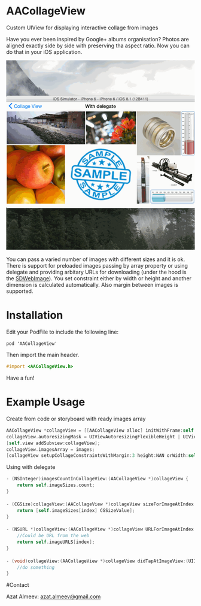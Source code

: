 # AACollageView
Custom UIView for displaying interactive collage from images

Have you ever been inspired by Google+ albums organisation? Photos are aligned exactly side by side with preserving tha aspect ratio. Now you can do that in your iOS application.

![alt demo](https://raw.githubusercontent.com/Azat92/AACollageView/master/demo.gif)

You can pass a varied number of images with different sizes and it is ok. There is support for preloaded images passing by array property or using delegate and providing arbitary URLs for downloading (under the hood is the [SDWebImage](https://github.com/rs/SDWebImage)). You set constraint either by width or height and another dimension is calculated automatically. Also margin between images is supported.

# Installation
Edit your PodFile to include the following line:

```
pod 'AACollageView'
```

Then import the main header.

```objectivec
#import <AACollageView.h>
```

Have a fun!

# Example Usage

Create from code or storyboard with ready images array

```objectivec
AACollageView *collageView = [[AACollageView alloc] initWithFrame:self.view.frame];//or IBOutlet
collageView.autoresizingMask = UIViewAutoresizingFlexibleHeight | UIViewAutoresizingFlexibleWidth;
[self.view addSubview:collageView];
collageView.imagesArray = images;
[collageView setupCollageConstraintsWithMargin:3 height:NAN orWidth:self.view.frame.size.width refreshCollage:YES];
```

Using with delegate

```objectivec
- (NSInteger)imagesCountInCollageView:(AACollageView *)collageView {
    return self.imageSizes.count;
}

- (CGSize)collageView:(AACollageView *)collageView sizeForImageAtIndex:(NSUInteger)index {
    return [self.imageSizes[index] CGSizeValue];
}

- (NSURL *)collageView:(AACollageView *)collageView URLForImageAtIndex:(NSUInteger)index {
    //Could be URL from the web
    return self.imageURLS[index];
}

- (void)collageView:(AACollageView *)collageView didTapAtImageView:(UIImageView *)imageView atIndex:(NSUInteger)index {
    //do something
}
```

#Contact

Azat Almeev: azat.almeev@gmail.com
